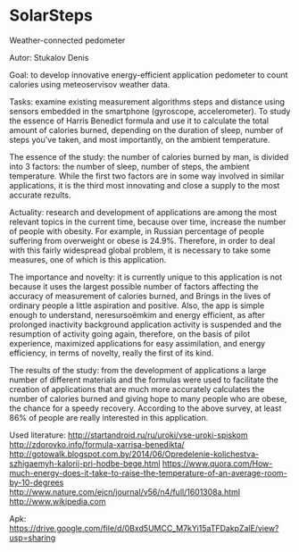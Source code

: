 # SolarSteps
Weather-connected pedometer



Autor: Stukalov Denis



Goal: to develop innovative energy-efficient application pedometer to count calories using meteoservisov weather data.



Tasks: examine existing measurement algorithms steps and distance using sensors embedded in the smartphone (gyroscope, accelerometer). To study the essence of Harris Benedict formula and use it to calculate the total amount of calories burned, depending on the duration of sleep, number of steps you've taken, and most importantly, on the ambient temperature.



The essence of the study: the number of calories burned by man, is divided into 3 factors: the number of sleep, number of steps, the ambient temperature. While the first two factors are in some way involved in similar applications, it is the third most innovating and close a supply to the most accurate rezults.


Actuality: research and development of applications are among the most relevant topics in the current time, because over time, increase the number of people with obesity. For example, in Russian percentage of people suffering from overweight or obese is 24.9%. Therefore, in order to deal with this fairly widespread global problem, it is necessary to take some measures, one of which is this application.



The importance and novelty: it is currently unique to this application is not because it uses the largest possible number of factors affecting the accuracy of measurement of calories burned, and Brings in the lives of ordinary people a little aspiration and positive. Also, the app is simple enough to understand, neresursoёmkim and energy efficient, as after prolonged inactivity background application activity is suspended and the resumption of activity going again, therefore, on the basis of pilot experience, maximized applications for easy assimilation, and energy efficiency, in terms of novelty, really the first of its kind.



The results of the study: from the development of applications a large number of different materials and the formulas were used to facilitate the creation of applications that are much more accurately calculates the number of calories burned and giving hope to many people who are obese, the chance for a speedy recovery. According to the above survey, at least 86% of people are really interested in this application.



Used literature: 
http://startandroid.ru/ru/uroki/vse-uroki-spiskom
http://zdorovko.info/formula-xarrisa-benedikta/
http://gotowalk.blogspot.com.by/2014/06/Opredelenie-kolichestva-szhigaemyh-kalorij-pri-hodbe-bege.html
https://www.quora.com/How-much-energy-does-it-take-to-raise-the-temperature-of-an-average-room-by-10-degrees
http://www.nature.com/ejcn/journal/v56/n4/full/1601308a.html
http://www.wikipedia.com



Apk: https://drive.google.com/file/d/0Bxd5UMCC_M7kYi15aTFDakpZalE/view?usp=sharing
